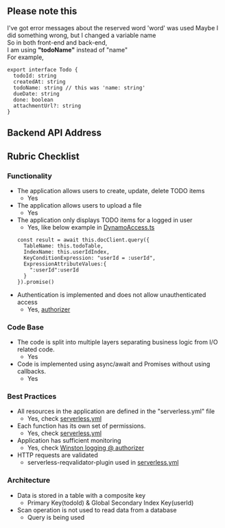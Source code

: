 ## Please note this
I've got error messages about the reserved word 'word' was used
Maybe I did something wrong, but I changed a variable name  
So in both front-end and back-end,  
I am using **"todoName"** instead of "name"  
For example, 
```
export interface Todo {
  todoId: string
  createdAt: string
  todoName: string // this was 'name: string'
  dueDate: string
  done: boolean
  attachmentUrl?: string
}
```

## Backend API Address

## Rubric Checklist

### Functionality
- The application allows users to create, update, delete TODO items
    - Yes
- The application allows users to upload a file
    - Yes
- The application only displays TODO items for a logged in user
    - Yes, like below example in [DynamoAccess.ts](https://github.com/sijoonlee/udacity-cloud-developer/blob/master/c4-final-project-starter-code/backend/src/dataLayer/DynamoAccess.ts)
    ```
    const result = await this.docClient.query({
      TableName: this.todoTable,
      IndexName: this.userIdIndex,
      KeyConditionExpression: "userId = :userId",
      ExpressionAttributeValues:{
        ":userId":userId
      }
    }).promise()
    ```
- Authentication is implemented and does not allow unauthenticated access
    - Yes, [authorizer](https://github.com/sijoonlee/udacity-cloud-developer/blob/master/c4-final-project-starter-code/backend/src/lambda/auth/auth0Authorizer.ts)

### Code Base
- The code is split into multiple layers separating business logic from I/O related code.
    - Yes
- Code is implemented using async/await and Promises without using callbacks.
    - Yes

### Best Practices
- All resources in the application are defined in the "serverless.yml" file
    - Yes, check [serverless.yml](https://github.com/sijoonlee/udacity-cloud-developer/blob/master/c4-final-project-starter-code/backend/serverless.yml)
- Each function has its own set of permissions.
    - Yes, check [serverless.yml](https://github.com/sijoonlee/udacity-cloud-developer/blob/master/c4-final-project-starter-code/backend/serverless.yml)
- Application has sufficient monitoring
    - Yes, check [Winston logging @ authorizer](https://github.com/sijoonlee/udacity-cloud-developer/blob/master/c4-final-project-starter-code/backend/src/lambda/auth/auth0Authorizer.ts)
- HTTP requests are validated
    - serverless-reqvalidator-plugin used in [serverless.yml](https://github.com/sijoonlee/udacity-cloud-developer/blob/master/c4-final-project-starter-code/backend/serverless.yml)

### Architecture
- Data is stored in a table with a composite key
    - Primary Key(todoId) & Global Secondary Index Key(userId)
- Scan operation is not used to read data from a database
    - Query is being used